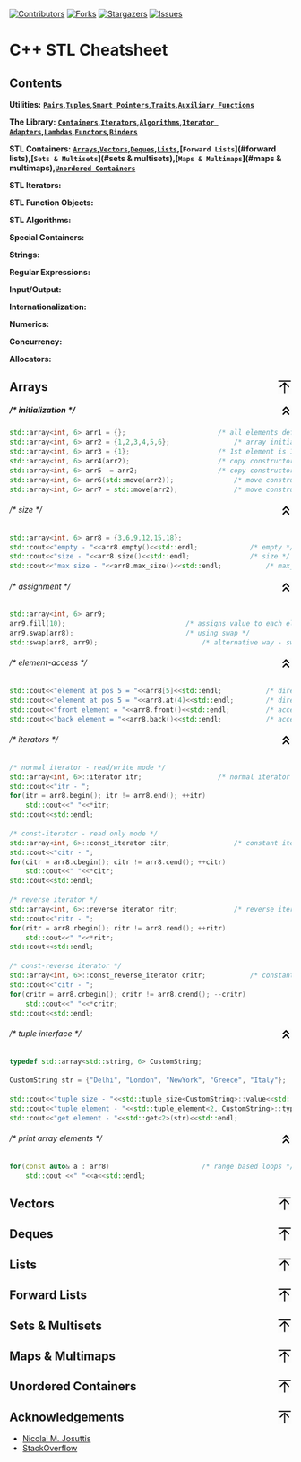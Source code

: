 
[![Contributors][contributors-shield]][contributors-url]
[![Forks][forks-shield]][forks-url]
[![Stargazers][stars-shield]][stars-url]
[![Issues][issues-shield]][issues-url]


C++ STL Cheatsheet 
===================

Contents
---------
**Utilities:** **[`Pairs`](#pairs)__,__[`Tuples`](#tuples)__,__[`Smart Pointers`](#smartpointers)__,__[`Traits`](#traits)__,__[`Auxiliary Functions`](#auxiliary)**

**The Library:** **[`Containers`](#containers)__,[`Iterators`](#iterators)__,[`Algorithms`](#algorithm)__,[`Iterator Adapters`](#adapters)__,[`Lambdas`](#lambdas)__,[`Functors`](#functors)__,[`Binders`](#binders)**

**STL Containers:** **[`Arrays`](#arrays)__,[`Vectors`](#vectors)__,[`Deques`](#deques)__,[`Lists`](#lists)__,[`Forward Lists`](#forward lists)__,[`Sets & Multisets`](#sets & multisets)__,[`Maps & Multimaps`](#maps & multimaps)__,[`Unordered Containers`](#unordered)__**

**STL Iterators:**

**STL Function Objects:**

**STL Algorithms:**

**Special Containers:**

**Strings:**

**Regular Expressions:**

**Input/Output:**

**Internationalization:**

**Numerics:**

**Concurrency:**

**Allocators:**

Arrays [<img align="right" width="25" height="25" src="./Resources/arrow-to-top-512.png" title="Go to Contents">](#Contents)
-------------
##### _/* initialization */_ [<img align="right" width="20" height="20" src="./Resources/topdouble.png" title="Go to Arrays">](#Arrays)
```cpp
std::array<int, 6> arr1 = {};						/* all elements default initialized with 0 */
std::array<int, 6> arr2 = {1,2,3,4,5,6};				/* array initialized with initializer list */
std::array<int, 6> arr3 = {1};						/* 1st element is 1, rest all are 0 */
std::array<int, 6> arr4(arr2);						/* copy constructor */
std::array<int, 6> arr5  = arr2;					/* copy constructor */
std::array<int, 6> arr6(std::move(arr2));				/* move constructor */
std::array<int, 6> arr7 = std::move(arr2);				/* move constructor */
```
###### _/* size */_ [<img align="right" width="20" height="20" src="./Resources/topdouble.png" title="Go to Arrays">](#Arrays)
```cpp
std::array<int, 6> arr8 = {3,6,9,12,15,18};
std::cout<<"empty - "<<arr8.empty()<<std::endl;				/* empty */
std::cout<<"size - "<<arr8.size()<<std::endl;				/* size */
std::cout<<"max size - "<<arr8.max_size()<<std::endl;			/* max_size */
```
###### _/* assignment */_ [<img align="right" width="20" height="20" src="./Resources/topdouble.png" title="Go to Arrays">](#Arrays)
```cpp
std::array<int, 6> arr9;
arr9.fill(10);								/* assigns value to each element in array */	
arr9.swap(arr8);							/* using swap */
std::swap(arr8, arr9);							/* alternative way - swap */	
```
###### _/* element-access */_ [<img align="right" width="20" height="20" src="./Resources/topdouble.png" title="Go to Arrays">](#Arrays)
```cpp
std::cout<<"element at pos 5 = "<<arr8[5]<<std::endl;			/* direct access */
std::cout<<"element at pos 5 = "<<arr8.at(4)<<std::endl;		/* direct access */
std::cout<<"front element = "<<arr8.front()<<std::endl;			/* access front element */
std::cout<<"back element = "<<arr8.back()<<std::endl;			/* access last element */
```
###### _/* iterators */_ [<img align="right" width="20" height="20" src="./Resources/topdouble.png" title="Go to Arrays">](#Arrays)
```cpp
/* normal iterator - read/write mode */
std::array<int, 6>::iterator itr;					/* normal iterator */
std::cout<<"itr - ";
for(itr = arr8.begin(); itr != arr8.end(); ++itr)
	std::cout<<" "<<*itr;
std::cout<<std::endl;

/* const-iterator - read only mode */
std::array<int, 6>::const_iterator citr;				/* constant iterator */
std::cout<<"citr - ";
for(citr = arr8.cbegin(); citr != arr8.cend(); ++citr)
	std::cout<<" "<<*citr;
std::cout<<std::endl;

/* reverse iterator */
std::array<int, 6>::reverse_iterator ritr;				/* reverse iterator */
std::cout<<"ritr - ";
for(ritr = arr8.rbegin(); ritr != arr8.rend(); ++ritr)
	std::cout<<" "<<*ritr;
std::cout<<std::endl;

/* const-reverse iterator */
std::array<int, 6>::const_reverse_iterator critr;			/* constant reverse iterator */
std::cout<<"citr - ";
for(critr = arr8.crbegin(); critr != arr8.crend(); --critr)
	std::cout<<" "<<*critr;
std::cout<<std::endl;
```
###### _/* tuple interface */_ [<img align="right" width="20" height="20" src="./Resources/topdouble.png" title="Go to Arrays">](#Arrays)
```cpp
typedef std::array<std::string, 6> CustomString;

CustomString str = {"Delhi", "London", "NewYork", "Greece", "Italy"};

std::cout<<"tuple size - "<<std::tuple_size<CustomString>::value<<std::endl;
std::cout<<"tuple element - "<<std::tuple_element<2, CustomString>::type()<<std::endl;
std::cout<<"get element - "<<std::get<2>(str)<<std::endl;
```
###### _/* print array elements */_ [<img align="right" width="20" height="20" src="./Resources/topdouble.png" title="Go to Arrays">](#Arrays)
```cpp
for(const auto& a : arr8)						/* range based loops */
	std::cout <<" "<<a<<std::endl;
```

Vectors [<img align="right" width="25" height="25" src="./Resources/arrow-to-top-512.png" title="Go to Contents">](#Contents)
--------

Deques [<img align="right" width="25" height="25" src="./Resources/arrow-to-top-512.png" title="Go to Contents">](#Contents)
-------

Lists [<img align="right" width="25" height="25" src="./Resources/arrow-to-top-512.png" title="Go to Contents">](#Contents)
-----

Forward Lists [<img align="right" width="25" height="25" src="./Resources/arrow-to-top-512.png" title="Go to Contents">](#Contents)
-------------

Sets & Multisets [<img align="right" width="25" height="25" src="./Resources/arrow-to-top-512.png" title="Go to Contents">](#Contents)
---------------

Maps & Multimaps [<img align="right" width="25" height="25" src="./Resources/arrow-to-top-512.png" title="Go to Contents">](#Contents)
---------------

Unordered Containers [<img align="right" width="25" height="25" src="./Resources/arrow-to-top-512.png" title="Go to Contents">](#Contents)
---------------------

## Acknowledgements [<img align="right" width="25" height="25" src="./Resources/arrow-to-top-512.png" title="Go to Contents">](#Contents)
* [Nicolai M. Josuttis](http://www.josuttis.com/)
* [StackOverflow](https://stackoverflow.com/)

[contributors-shield]: https://img.shields.io/github/contributors/abhishekvijay/Algorithms-DS.svg?style=flat-square
[contributors-url]: https://github.com/abhishekvijay/Algorithms-DS/graphs/contributors
[forks-shield]: https://img.shields.io/github/forks/abhishekvijay/Algorithms-DS.svg?style=flat-square
[forks-url]: https://github.com/abhishekvijay/Algorithms-DS/network/members
[stars-shield]: https://img.shields.io/github/stars/abhishekvijay/Algorithms-DS.svg?style=flat-square
[stars-url]: https://github.com/abhishekvijay/Algorithms-DS/stargazers
[issues-shield]: https://img.shields.io/github/issues/abhishekvijay/Algorithms-DS.svg?style=flat-square
[issues-url]: https://github.com/abhishekvijay/Algorithms-DS/issues
